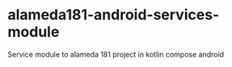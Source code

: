 # alameda181-android-services-module
Service module to alameda 181 project in kotlin compose android

